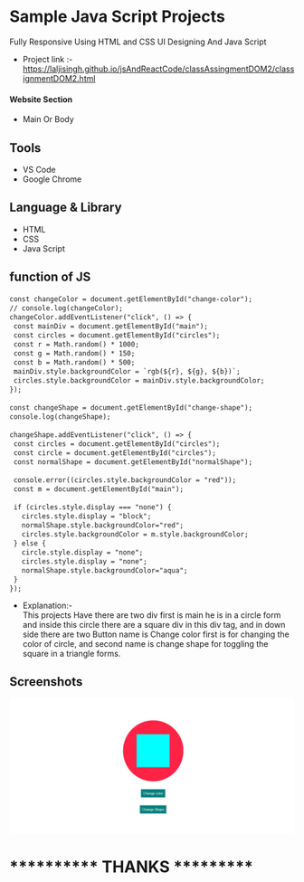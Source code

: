 # Sample Java Script Projects 

Fully Responsive Using HTML and CSS UI Designing
And Java Script



- Project link :-  https://laljisingh.github.io/jsAndReactCode/classAssingmentDOM2/classignmentDOM2.html


#### Website Section
* Main Or Body
## Tools
- VS Code
- Google Chrome
## Language & Library
- HTML
- CSS
- Java Script
## function of JS
 ```
const changeColor = document.getElementById("change-color");
// console.log(changeColor);
changeColor.addEventListener("click", () => {
  const mainDiv = document.getElementById("main");
  const circles = document.getElementById("circles");
  const r = Math.random() * 1000;
  const g = Math.random() * 150;
  const b = Math.random() * 500;
  mainDiv.style.backgroundColor = `rgb(${r}, ${g}, ${b})`;
  circles.style.backgroundColor = mainDiv.style.backgroundColor;
});

const changeShape = document.getElementById("change-shape");
console.log(changeShape);

changeShape.addEventListener("click", () => {
  const circles = document.getElementById("circles");
  const circle = document.getElementById("circles");
  const normalShape = document.getElementById("normalShape");

  console.error((circles.style.backgroundColor = "red"));
  const m = document.getElementById("main");

  if (circles.style.display === "none") {
    circles.style.display = "block";
    normalShape.style.backgroundColor="red";
    circles.style.backgroundColor = m.style.backgroundColor;
  } else {
    circle.style.display = "none";
    circles.style.display = "none";
    normalShape.style.backgroundColor="aqua";
  }
});

```


      
- Explanation:-  
This projects Have there are two div first is main he is in a circle form and inside this circle there are a square div in this div tag, and in down side there are two Button name is Change color first is for changing the color of circle, and second name is change shape for toggling the square in a triangle forms.
   

## Screenshots

 ![App Screenshot](https://raw.githubusercontent.com/laljisingh/jsAndReactCode/main/shapeColorChange/Capture.JPG)


# ********** **THANKS** *********